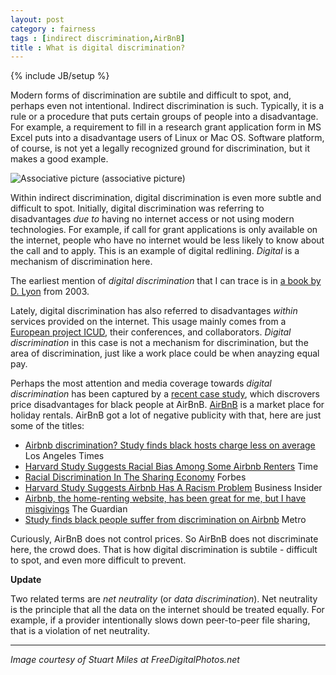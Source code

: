 ```yaml
---
layout: post
category : fairness
tags : [indirect discrimination,AirBnB]
title : What is digital discrimination?
---
```

{% include JB/setup %}

Modern forms of discrimination are subtile and difficult to spot, and, perhaps even not intentional. Indirect discrimination is such. Typically, it is a rule or a procedure that puts certain groups of people into a disadvantage. For example, a requirement to fill in a research grant application form in MS Excel puts into a disadvantage users of Linux or Mac OS. Software platform, of course, is not yet a legally recognized ground for discrimination, but it makes a good example. 

![Associative picture](http://zliobaite.github.io/assets/ID-100282992.jpg)
(associative picture)

Within indirect discrimination, digital discrimination is even more subtle and difficult to spot. Initially, digital discrimination was referring to disadvantages *due to* having no internet access or not using modern technologies. For example, if call for grant applications is only available on the internet, people who have no internet would be less likely to know about the call and to apply. This is an example of digital redlining. *Digital* is a mechanism of discrimination here. 

The earliest mention of *digital discrimination* that I can trace is in [a book by D. Lyon](http://books.google.com/books/about/Surveillance_as_Social_Sorting.html?id=yCLFBfZwl08C) from 2003. 

Lately, digital discrimination has also referred to disadvantages *within* services provided on the internet. This usage mainly comes from a [European project ICUD](http://digitaldiscrimination.eu/), their conferences, and collaborators. *Digital discrimination* in this case is not a mechanism for discrimination, but the area of discrimination, just like a work place could be when anayzing equal pay. 

Perhaps the most attention and media coverage towards *digital discrimination* has been captured by a [recent case study](http://www.hbs.edu/faculty/Publication%20Files/14-054_e3c04a43-c0cf-4ed8-91bf-cb0ea4ba59c6.pdf), which discrovers price disadvantages for black people at AirBnB. [AirBnB](https://www.airbnb.com/) is a market place for holiday rentals. AirBnB got a lot of negative publicity with that, here are just some of the titles:

* [Airbnb discrimination? Study finds black hosts charge less on average](http://articles.latimes.com/2014/jan/21/business/la-fi-tn-airbnb-discrimination-20140121) 	Los Angeles Times
* [Harvard Study Suggests Racial Bias Among Some Airbnb Renters](http://time.com/2345/harvard-study-suggests-racial-bias-among-some-airbnb-renters/) Time
* [Racial Discrimination In The Sharing Economy](http://www.forbes.com/sites/hbsworkingknowledge/2014/02/24/racial-discrimination-in-the-sharing-economy/) Forbes
* [Harvard Study Suggests Airbnb Has A Racism Problem](http://www.businessinsider.com/airbnb-has-a-racism-problem-2014-1#ixzz3YhdG756v) Business Insider
* [Airbnb, the home-renting website, has been great for me, but I have misgivings](http://www.theguardian.com/technology/2014/oct/13/airbnb-ethos-property-rental) The Guardian
* [Study finds black people suffer from discrimination on Airbnb](http://www.metro.us/news/study-finds-black-people-suffer-from-discrimination-on-airbnb/tmWnat---caXF1K8rFA216/) Metro

Curiously, AirBnB does not control prices. So AirBnB does not discriminate here, the crowd does. That is how digital discrimination is subtile - difficult to spot, and even more difficult to prevent.

**Update**

Two related terms are *net neutrality*  (or *data discrimination*). Net neutrality is the principle that all the data on the internet should be treated equally. For example, if a provider intentionally slows down peer-to-peer file sharing, that is a violation of net neutrality. 

---
*Image courtesy of Stuart Miles at FreeDigitalPhotos.net*
